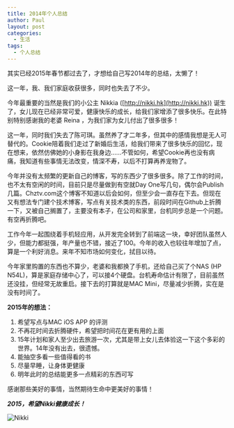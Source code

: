 ```yaml
---
title: 2014年个人总结
author: Paul
layout: post
categories:
  - 生活
tags:
  - 个人总结
--- 
```



其实已经2015年春节都过去了，才想给自己写2014年的总结，太懒了！

这一年，我、我们家庭收获很多，同时也失去了不少。

今年最重要的当然是我们的小公主 Nikkia ([http://nikki.hk](http://nikki.hk)) 诞生了，女儿现在已经非常可爱，健康快乐的成长，给我们家增添了很多快乐。在此特别特别感谢我的老婆 Reina ，为我们家为女儿付出了很多很多！

这一年，同时我们失去了陈可琪。虽然养了才二年多，但其中的感情我想是无人可替代的。Cookie陪着我们走过了新婚后生活，给我们带来了很多快乐的回忆，现在想来，依然仿佛她的小身影在我身边……不管如何，希望Cookie再也没有病痛，我知道有些事情无法改变，情深不寿，以后不打算再养宠物了。

今年并没有太频繁的更新自己的博客，写的东西少了很多很多。除了工作的时间，也不太有空闲的时间，目前只是尽量做到有空就Day One写几句，偶尔会Publish几篇。Chztv.com这个博客不知道以后会如何，但至少会一直存在下去。但现在又有想法专门建个技术博客，写点有关技术类的东西，前段时间在Github上折腾一下，又被自己搁置了，主要没有本子，在公司和家里，台机同步总是一个问题。有空再折腾吧。

工作今年一起围绕着手机轻应用，从开发完全转到了前端这一块，幸好团队虽然人少，但能力都挺强，年产量也不错，接近了100。今年的收入也较往年增加了点，算是一个利好消息。来年不知市场如何变化，拭目以待。

今年家里购置的东西也不算少，老婆和我都换了手机，还给自己买了个NAS (HP N54L)，算是家庭存储中心了，可以接4个硬盘。台机寿命估计有限了，目前虽然还没挂，但经常无故重启。接下去的打算就是MAC Mini，尽量减少折腾，实在是没有时间了。

**2015年的想法：**

1. 希望写点与MAC iOS APP 的评测
2. 不再花时间去折腾硬件，希望把时间花在更有用的上面
3. 15年计划和家人至少出去旅游一次，尤其是带上女儿去体验这一下这个多彩的世界。14年没有出去，很遗憾。 
4. 能抽空多看一些值得看的书
5. 尽量早睡，让身体更健康
6. 明年此时的总结能更多一点精彩的东西可写

感谢那些美好的事情，当然期待生命中更美好的事情！

***2015，希望Nikki健康成长！***

![Nikki](http://img.hz.mk/2015-0103/2014_preson_review.jpg)